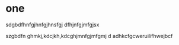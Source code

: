# one

sdgbdfhnfgjhnfgjhnsfgj
dfhjnfgjmfgjsx


szgbdfn ghmkj,kdcjkh,kdcghjmnfgjmfgmj d
adhkcfgcweruilifhwejbcf
